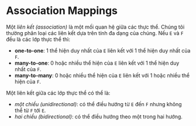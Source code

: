 # Association Mappings

Một _liên kết (association)_ là một mối quan hệ giữa các thực thể. Chúng tôi thường phân loại các liên kết dựa trên tính đa dạng của chúng. Nếu `E` và `F` đều là các lớp thực thể thì:
- __one-to-one__: 1 thể hiện duy nhất của `E` liên kết với 1 thể hiện duy nhất của `F`.
- __many-to-one__: 0 hoặc nhiều thể hiện của `E` liên kết với 1 thể hiện duy nhất của `F`.
- __many-to-many__: 0 hoặc nhiều thể hiện của `E` liên kết với 1 hoặc nhiều thể hiện của `F`.

Một liên kết giữa các lớp thực thể có thể là:
- _một chiều (unidirectional)_: có thể điều hướng từ `E` đến `F` nhưng không thể từ `F` tới `E`.
- _hai chiều (bidirectional)_: có thể điều hướng theo một trong hai hướng.

<br />
